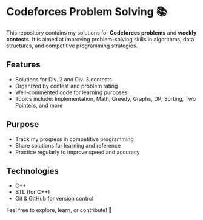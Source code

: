 # Codeforces Problem Solving 📚

This repository contains my solutions for **Codeforces problems** and **weekly contests**. It is aimed at improving problem-solving skills in algorithms, data structures, and competitive programming strategies.

## Features
- Solutions for Div. 2 and Div. 3 contests
- Organized by contest and problem rating
- Well-commented code for learning purposes
- Topics include: Implementation, Math, Greedy, Graphs, DP, Sorting, Two Pointers, and more

## Purpose
- Track my progress in competitive programming
- Share solutions for learning and reference
- Practice regularly to improve speed and accuracy

## Technologies
- C++ 
- STL (for C++)
- Git & GitHub for version control

Feel free to explore, learn, or contribute! 🚀

